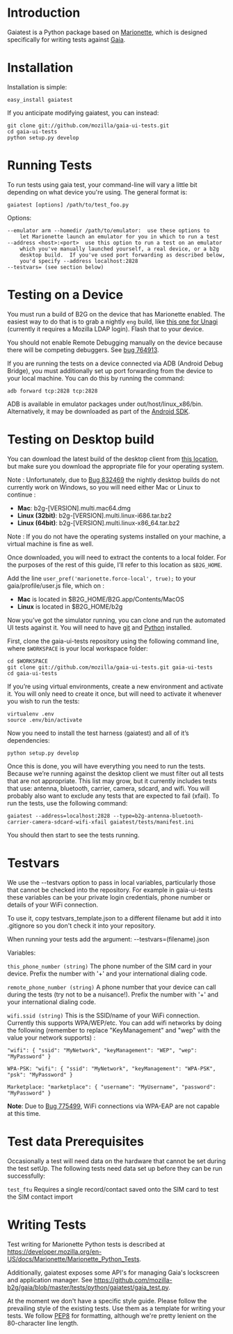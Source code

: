 Introduction
============

Gaiatest is a Python package based on
[Marionette](https://developer.mozilla.org/en-US/docs/Marionette), which is
designed specifically for writing tests against
[Gaia](https://github.com/mozilla-b2g/gaia).

Installation
============

Installation is simple:

    easy_install gaiatest

If you anticipate modifying gaiatest, you can instead:

    git clone git://github.com/mozilla/gaia-ui-tests.git
    cd gaia-ui-tests
    python setup.py develop

Running Tests
=============

To run tests using gaia test, your command-line will vary a little bit
depending on what device you're using.  The general format is:

    gaiatest [options] /path/to/test_foo.py

Options:

    --emulator arm --homedir /path/to/emulator:  use these options to
        let Marionette launch an emulator for you in which to run a test
    --address <host>:<port>  use this option to run a test on an emulator
        which you've manually launched yourself, a real device, or a b2g
        desktop build.  If you've used port forwarding as described below,
        you'd specify --address localhost:2828
    --testvars= (see section below)

Testing on a Device
===================

You must run a build of B2G on the device that has Marionette enabled.
The easiest way to do that is to grab a nightly `eng` build, like
[this one for Unagi](https://pvtbuilds.mozilla.org/pub/mozilla.org/b2g/nightly/mozilla-b2g18-unagi-eng/latest/)
(currently it requires a Mozilla LDAP login). Flash that to your device.

You should not enable Remote Debugging manually on the device because
there will be competing debuggers. See
[bug 764913](https://bugzilla.mozilla.org/show_bug.cgi?id=764913).

If you are running the tests on a device connected via ADB (Android Debug
Bridge), you must additionally set up port forwarding from the device to your
local machine. You can do this by running the command:

    adb forward tcp:2828 tcp:2828

ADB is available in emulator packages under out/host/linux_x86/bin.
Alternatively, it may be downloaded as part of the
[Android SDK](http://developer.android.com/sdk/index.html).

Testing on Desktop build
========================

You can download the latest build of the desktop client from [this location](http://ftp.mozilla.org/pub/mozilla.org/b2g/nightly/latest-mozilla-b2g18/), 
but make sure you download the appropriate file for your operating system. 

Note : Unfortunately, due to [Bug 832469](https://bugzilla.mozilla.org/show_bug.cgi?id=832469) the nightly desktop builds do not currently work on Windows, so you will 
need either Mac or Linux to continue :

  * **Mac**: b2g-[VERSION].multi.mac64.dmg
  * **Linux (32bit)**: b2g-[VERSION].multi.linux-i686.tar.bz2
  * **Linux (64bit)**: b2g-[VERSION].multi.linux-x86_64.tar.bz2

Note : If you do not have the operating systems installed on your machine, a virtual machine is fine as well.

Once downloaded, you will need to extract the contents to a local folder. For the purposes of the rest 
of this guide, I’ll refer to this location as `$B2G_HOME`.


Add the line `user_pref('marionette.force-local', true);` to your gaia/profile/user.js file, which on :

  * **Mac** is located in $B2G_HOME/B2G.app/Contents/MacOS 
  * **Linux** is located in $B2G_HOME/b2g
 

Now you’ve got the simulator running, you can clone and run the automated UI tests against it. 
You will need to have [git](http://git-scm.com/book/en/Getting-Started-Installing-Git) and [Python](http://www.python.org/getit/) installed.

First, clone the gaia-ui-tests repository using the following command line, where `$WORKSPACE` is your local workspace folder:

```
cd $WORKSPACE
git clone git://github.com/mozilla/gaia-ui-tests.git gaia-ui-tests
cd gaia-ui-tests
```

If you’re using virtual environments, create a new environment and activate it. You will only need to create it once, but will need to 
activate it whenever you wish to run the tests:

```
virtualenv .env
source .env/bin/activate
```

Now you need to install the test harness (gaiatest) and all of it’s dependencies:

`python setup.py develop`

Once this is done, you will have everything you need to run the tests. Because we’re running against the desktop client we must filter 
out all tests that are not appropriate. This list may grow, but it currently includes tests that use: antenna, bluetooth, carrier, 
camera, sdcard, and wifi. You will probably also want to exclude any tests that are expected to fail (xfail). To run the tests, use the following command:

`gaiatest --address=localhost:2828 --type=b2g-antenna-bluetooth-carrier-camera-sdcard-wifi-xfail gaiatest/tests/manifest.ini`

You should then start to see the tests running.

Testvars
========
We use the --testvars option to pass in local variables, particularly those that cannot be checked into the repository. For example in gaia-ui-tests these variables can be your private login credentials, phone number or details of your WiFi connection.

To use it, copy testvars_template.json to a different filename but add it into .gitignore so you don't check it into your repository.

When running your tests add the argument:
    --testvars=(filename).json

Variables:

`this_phone_number (string)` The phone number of the SIM card in your device. Prefix the number with '+' and your international dialing code.

`remote_phone_number (string)` A phone number that your device can call during the tests (try not to be a nuisance!). Prefix the number with '+' and your international dialing code.

`wifi.ssid (string)` This is the SSID/name of your WiFi connection. Currently this supports WPA/WEP/etc. You can add wifi networks by doing the following (remember to replace "KeyManagement" and "wep" with the value your network supports) :

`
"wifi": {
    "ssid": "MyNetwork",
    "keyManagement": "WEP",
    "wep": "MyPassword"
}
`

` WPA-PSK:
"wifi": {
    "ssid": "MyNetwork",
    "keyManagement": "WPA-PSK",
    "psk": "MyPassword"
}
`

` Marketplace:
"marketplace": {
    "username": "MyUsername",
    "password": "MyPassword"
}
`


__Note__: Due to [Bug 775499](http://bugzil.la/775499), WiFi connections via WPA-EAP are not capable at this time.

Test data Prerequisites
=======================

Occasionally a test will need data on the hardware that cannot be set during the test setUp.
The following tests need data set up before they can be run successfully:

`test_ftu` Requires a single record/contact saved onto the SIM card to test the SIM contact import


Writing Tests
=============

Test writing for Marionette Python tests is described at
https://developer.mozilla.org/en-US/docs/Marionette/Marionette_Python_Tests.

Additionally, gaiatest exposes some API's for managing Gaia's lockscreen
and application manager.  See https://github.com/mozilla-b2g/gaia/blob/master/tests/python/gaiatest/gaia_test.py.

At the moment we don't have a specific style guide. Please follow the
prevailing style of the existing tests. Use them as a template for writing
your tests.
We follow [PEP8](http://www.python.org/dev/peps/pep-0008/) for formatting, although we're pretty lenient on the
80-character line length.


